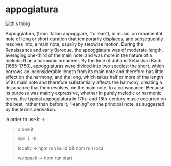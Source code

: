 # appogiatura

![this thing](https://i1.wp.com/www.harmony.org.uk/book/voice_leading/chromatic_appogg.gif?resize=487%2C203)

Appoggiatura, (from Italian appoggiare, “to lean”), in music, an ornamental note of long or short duration that temporarily displaces, and subsequently resolves into, a main note, usually by stepwise motion. During the Renaissance and early Baroque, the appoggiatura was of moderate length, averaging one-third of the main note, and was more in the nature of a melodic than a harmonic ornament. By the time of Johann Sebastian Bach (1685–1750), appoggiaturas were divided into two species: the short, which borrows an inconsiderable length from its main note and therefore has little effect on the harmony; and the long, which takes half or more of the length of its main note and therefore substantially affects the harmony, creating a dissonance that then resolves, on the main note, to a consonance. Because its purpose was mainly expressive, whether in purely melodic or harmonic terms, the typical appoggiatura in 17th- and 18th-century music occurred on the beat, rather than before it, “leaning” on the principal note, as suggested by the term’s derivation.

in order to use it ->

> clone it

> `npm i -D`

> locally -> npm run build && npm run local

> webpack -> npm run start
